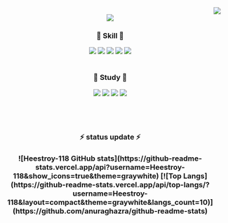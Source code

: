 <div align="right">
  <img src="https://hits.seeyoufarm.com/api/count/incr/badge.svg?url=https%3A%2F%2Fgithub.com%2FHeestroy-118%2Fhit-counter&count_bg=%23FFC5C6&title_bg=%238C8C8C&icon=&icon_color=%23FFC5C6&title=hits&edge_flat=true"/> </div>

<div align="center">
<!-- header -->
<img src="https://capsule-render.vercel.app/api?type=waving&color=0:fce4ec,100:ffcdd2&height=180&fontAlignY=36&section=header&text=🔥%20Heestroy-118%20Github%20🔥&fontSize=38&fontColor=FF7E8B" />
  
 <h3> 🐥 Skill 🐥 </h3>
   <img src="https://img.shields.io/badge/Java-FFC5C6?style=flat-square&logo=java&logoColor=white"/>
   <img src="https://img.shields.io/badge/c-FFC5C6?style=flat&logo=C&logoColor=white"/>
   <img src="https://img.shields.io/badge/C++-FFC5C6?style=flat-square&logo=cplusplus&logoColor=white"/>
   <img src="https://img.shields.io/badge/HTML5-FFC5C6?style=flat&logo=HTML5&logoColor=white"/>
   <img src="https://img.shields.io/badge/CSS3-FFC5C6?style=flat&logo=CSS3&logoColor=white"/>
<br>
    
<br>
  
  <h3> 📖 Study 📖 </h3>
    <img src="https://img.shields.io/badge/Java-FFC5C6?style=flat-square&logo=java&logoColor=white"/>
    <img src="https://img.shields.io/badge/HTML5-FFC5C6?style=flat&logo=HTML5&logoColor=white"/>
    <img src="https://img.shields.io/badge/CSS3-FFC5C6?style=flat&logo=CSS3&logoColor=white"/>
    <img src="https://img.shields.io/badge/JavaScript-FFC5C6?style=flat&logo=JavaScript&logoColor=white"/>
<br>
  
#
  
<br>
  
<h3> ⚡ status update ⚡ <h3> 
  ![Heestroy-118 GitHub stats](https://github-readme-stats.vercel.app/api?username=Heestroy-118&show_icons=true&theme=graywhite)
  [![Top Langs](https://github-readme-stats.vercel.app/api/top-langs/?username=Heestroy-118&layout=compact&theme=graywhite&langs_count=10)](https://github.com/anuraghazra/github-readme-stats)


